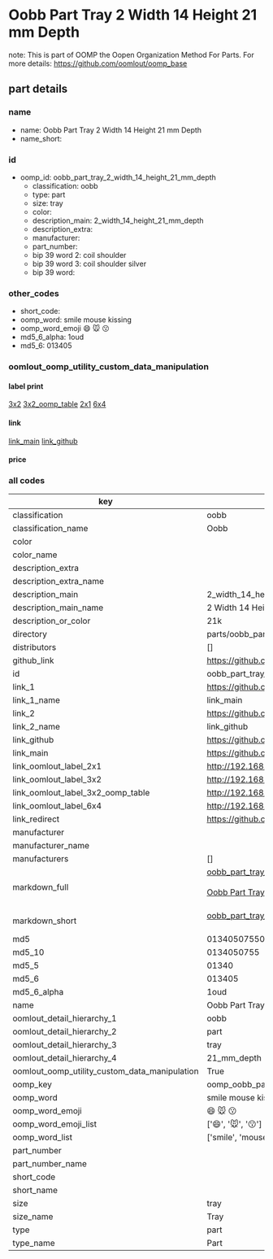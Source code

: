 # Oobb Part Tray 2 Width 14 Height 21 mm Depth  

note: This is part of OOMP the Oopen Organization Method For Parts. For more details: https://github.com/oomlout/oomp_base

##  part details
  







### name
* name: Oobb Part Tray 2 Width 14 Height 21 mm Depth
* name_short: 
### id
* oomp_id: oobb_part_tray_2_width_14_height_21_mm_depth
  * classification: oobb
  * type: part
  * size: tray
  * color: 
  * description_main: 2_width_14_height_21_mm_depth
  * description_extra: 
  * manufacturer: 
  * part_number: 
  * bip 39 word 2: coil shoulder
  * bip 39 word 3: coil shoulder silver
  * bip 39 word: 

### other_codes
* short_code: 
* oomp_word: smile mouse kissing
* oomp_word_emoji :smile: :mouse: :kissing:
* md5_6_alpha: 1oud
* md5_6: 013405






### oomlout_oomp_utility_custom_data_manipulation
#### label print
[3x2](http://192.168.1.245:1112/?label=oomp%201oud)
[3x2_oomp_table](http://192.168.1.108:1112/?label=oomp%201oud)
[2x1](http://192.168.1.242:1112/?label=oomp%201oud)
[6x4](http://192.168.1.55:1112/?label=oomp%201oud)    

#### link

[link_main](https://github.com/oomlout/oomlout_oomp_version_1_messy/tree/main/parts/oobb_part_tray_2_width_14_height_21_mm_depth) [link_github](https://github.com/oomlout/oomlout_oomp_version_1_messy/tree/main/parts/oobb_part_tray_2_width_14_height_21_mm_depth)                             

#### price







### all codes 
| key | value |  
| --- | --- |  
| classification | oobb |  
| classification_name | Oobb |  
| color |  |  
| color_name |  |  
| description_extra |  |  
| description_extra_name |  |  
| description_main | 2_width_14_height_21_mm_depth |  
| description_main_name | 2 Width 14 Height 21 mm Depth |  
| description_or_color | 21k |  
| directory | parts/oobb_part_tray_2_width_14_height_21_mm_depth |  
| distributors | [] |  
| github_link | https://github.com/oomlout/oomlout_oomp_part_src/tree/main/parts/oobb_part_tray_2_width_14_height_21_mm_depth |  
| id | oobb_part_tray_2_width_14_height_21_mm_depth |  
| link_1 | https://github.com/oomlout/oomlout_oomp_version_1_messy/tree/main/parts/oobb_part_tray_2_width_14_height_21_mm_depth |  
| link_1_name | link_main |  
| link_2 | https://github.com/oomlout/oomlout_oomp_version_1_messy/tree/main/parts/oobb_part_tray_2_width_14_height_21_mm_depth |  
| link_2_name | link_github |  
| link_github | https://github.com/oomlout/oomlout_oomp_version_1_messy/tree/main/parts/oobb_part_tray_2_width_14_height_21_mm_depth |  
| link_main | https://github.com/oomlout/oomlout_oomp_version_1_messy/tree/main/parts/oobb_part_tray_2_width_14_height_21_mm_depth |  
| link_oomlout_label_2x1 | http://192.168.1.242:1112/?label=oomp%201oud |  
| link_oomlout_label_3x2 | http://192.168.1.245:1112/?label=oomp%201oud |  
| link_oomlout_label_3x2_oomp_table | http://192.168.1.108:1112/?label=oomp%201oud |  
| link_oomlout_label_6x4 | http://192.168.1.55:1112/?label=oomp%201oud |  
| link_redirect | https://github.com/oomlout/oomlout_oomp_version_1_messy/tree/main/parts/oobb_part_tray_2_width_14_height_21_mm_depth |  
| manufacturer |  |  
| manufacturer_name |  |  
| manufacturers | [] |  
| markdown_full | [oobb_part_tray_2_width_14_height_21_mm_depth](none)<br>[](none)<br>[Oobb Part Tray 2 Width 14 Height 21 Mm Depth](none)<br><br> |  
| markdown_short | [oobb_part_tray_2_width_14_height_21_mm_depth](none)<br><br> |  
| md5 | 013405075507dd57a117449d91b1b96a |  
| md5_10 | 0134050755 |  
| md5_5 | 01340 |  
| md5_6 | 013405 |  
| md5_6_alpha | 1oud |  
| name | Oobb Part Tray 2 Width 14 Height 21 mm Depth |  
| oomlout_detail_hierarchy_1 | oobb |  
| oomlout_detail_hierarchy_2 | part |  
| oomlout_detail_hierarchy_3 | tray |  
| oomlout_detail_hierarchy_4 | 21_mm_depth |  
| oomlout_oomp_utility_custom_data_manipulation | True |  
| oomp_key | oomp_oobb_part_tray_2_width_14_height_21_mm_depth |  
| oomp_word | smile mouse kissing |  
| oomp_word_emoji | :smile: :mouse: :kissing: |  
| oomp_word_emoji_list | [':smile:', ':mouse:', ':kissing:'] |  
| oomp_word_list | ['smile', 'mouse', 'kissing'] |  
| part_number |  |  
| part_number_name |  |  
| short_code |  |  
| short_name |  |  
| size | tray |  
| size_name | Tray |  
| type | part |  
| type_name | Part |  
